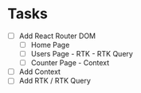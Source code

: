 # Tasks

- [ ] Add React Router DOM
  - [ ] Home Page
  - [ ] Users Page - RTK - RTK Query
  - [ ] Counter Page - Context
- [ ] Add Context
- [ ] Add RTK / RTK Query
